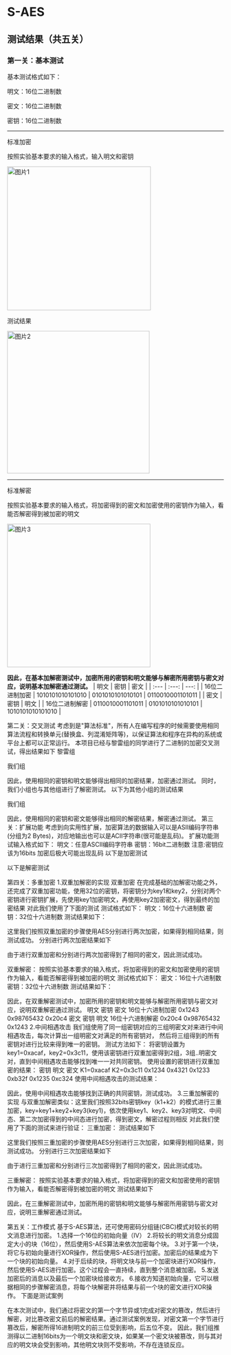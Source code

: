 # S-AES
## 测试结果（共五关）
### 第一关：基本测试
基本测试格式如下：

明文：16位二进制数

密文：16位二进制数

密钥：16位二进制数

*** 
标准加密

按照实验基本要求的输入格式，输入明文和密钥

<img width="334" alt="图片1" src="https://github.com/user-attachments/assets/b9ca7f7a-2f1e-43bc-ba20-f95a67d925a0">


测试结果

<img width="331" alt="图片2" src="https://github.com/user-attachments/assets/e1fdc3e4-877a-415d-9bb3-745a52c87777">

***
标准解密

按照实验基本要求的输入格式，将加密得到的密文和加密使用的密钥作为输入，看能否解密得到被加密的明文

<img width="333" alt="图片3" src="https://github.com/user-attachments/assets/4737edfc-4e85-4e18-80dd-a79e81fefd42">

**因此，在基本加解密测试中，加密所用的密钥和明文能够与解密所用密钥与密文对应，说明基本加解密通过测试。**
	| 明文 | 密钥 |	密文 |
 | :--- | :---: | ---: |
 | 16位二进制加密 |	1010101010101010 | 	0101010101010101 |	0110010001101011 | 
 | 密文 | 密钥 | 明文 |
 | 16位二进制解密 |  0110010001101011 |	0101010101010101 |	1010101010101010 |

第二关：交叉测试
考虑到是"算法标准"，所有人在编写程序的时候需要使用相同算法流程和转换单元(替换盒、列混淆矩阵等)，以保证算法和程序在异构的系统或平台上都可以正常运行。 本项目已经与黎雷组的同学进行了二进制的加密交叉测试，得出结果如下
黎雷组

我们组

因此，使用相同的密钥和明文能够得出相同的加密结果，加密通过测试。
同时，我们小组也与其他组进行了解密测试。
以下为其他小组的测试结果

我们组

因此，使用相同的密钥和密文能够得出相同的解密结果，解密通过测试。
第三关：扩展功能
考虑到向实用性扩展，加密算法的数据输入可以是ASII编码字符串(分组为2 Bytes)，对应地输出也可以是ACII字符串(很可能是乱码)。
扩展功能测试输入格式如下：
明文：任意ASCII编码字符串
密钥：16bit二进制数
注意:密钥应该为16bits 加密后极大可能出现乱码
以下是加密测试

以下是解密测试

第四关：多重加密
1.双重加解密的实现
双重加密
在完成基础的加解密功能之外，还完成了双重加密功能，使用32位的密钥，将密钥分为key1和key2，分别对两个密钥进行密钥扩展，先使用key1加密明文，再使用key2加密密文，得到最终的加密结果 对此我们使用了下面的测试
测试格式如下：
明文：16位十六进制数
密钥：32位十六进制数
测试结果如下：

这里我们按照双重加密的步骤使用AES分别进行两次加密，如果得到相同结果，则测试成功。
分别进行两次加密结果如下



由于进行双重加密和分别进行两次加密得到了相同的密文，因此测试成功。


双重解密：
按照实验基本要求的输入格式，将加密得到的密文和加密使用的密钥作为输入，看能否解密得到被加密的明文
测试格式如下：
密文：16位十六进制数
密钥：32位十六进制数
测试结果如下：

因此，在双重解密测试中，加密所用的密钥和明文能够与解密所用密钥与密文对应，说明双重解密通过测试。
	明文	密钥	密文
16位十六进制加密	0x1243	0x98765432	0x20c4
	密文	密钥	明文
16位十六进制解密	0x20c4	0x98765432	0x1243
2.中间相遇攻击
我们组使用了同一组密钥对应的三组明密文对来进行中间相遇攻击，每次计算出一组明密文对满足的所有密钥对， 然后将三组得到的所有密钥对进行比较来得到唯一的密钥。
测试方法如下：
将密钥设置为key1=0xacaf，key2=0x3c11，使用该密钥进行双重加密得到2组，3组..明密文对，直到中间相遇攻击能够找到唯一一对共同密钥。
使用设置的密钥进行双重加密的结果：
密钥	明文	密文
K1=0xacaf
K2=0x3c11	0x1234	0x4321
	0x1233	0xb32f
	0x1235	0xc324
使用中间相遇攻击的测试结果：



因此，使用中间相遇攻击能够找到正确的共同密钥，测试成功。
3.三重加解密的实现
与双重加解密类似：这里我们按照32bits密钥key（k1+k2）的模式进行三重加密，key=key1+key2+key3(key1)，依次使用key1、key2、key3对明文、中间态、第二次加密得到的中间态进行加密，得到密文，解密过程则相反
对此我们使用了下面的测试来进行验证：
三重加密：
测试结果如下

这里我们按照三重加密的步骤使用AES分别进行三次加密，如果得到相同结果，则测试成功。
分别进行三次加密结果如下




由于进行三重加密和分别进行三次加密得到了相同的密文，因此测试成功。


三重解密：
按照实验基本要求的输入格式，将加密得到的密文和加密使用的密钥作为输入，看能否解密得到被加密的明文
测试结果如下


因此，在三重解密测试中，加密所用的密钥和明文能够与解密所用密钥与密文对应，说明三重解密通过测试。

第五关：工作模式
基于S-AES算法，还可使用密码分组链(CBC)模式对较长的明文消息进行加密。
1.选择一个16位的初始向量（IV）
2.将较长的明文消息分成固定大小的块（16位），然后使用S-AES算法来依次加密每个块。
3.对于第一个块，将它与初始向量进行XOR操作，然后使用S-AES进行加密。加密后的结果成为下一个块的初始向量。
4.对于后续的块，将明文块与前一个加密块进行XOR操作，然后使用S-AES进行加密。这个过程会一直持续，直到整个消息被加密。
5.发送加密后的消息以及最后一个加密块给接收方。
6.接收方知道初始向量，它可以根据相同的步骤解密消息，将每个块解密并将结果与前一个块的密文进行XOR操作。
下面是测试案例


在本次测试中，我们通过将密文的第一个字节异或1完成对密文的篡改，然后进行解密，对比篡改密文前后的解密结果。通过测试案例发现，对密文第一个字节进行篡改后，解密所得16进制明文的前三位受到影响，后五位不变。
因此，我们组推测得以二进制16bits为一个明文块和密文块，如果某一个密文块被篡改，则与其对应的明文块会受到影响，其他明文块则不受影响，不存在连锁反应。













